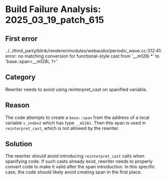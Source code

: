 # Build Failure Analysis: 2025_03_19_patch_615

## First error

../../third_party/blink/renderer/modules/webaudio/periodic_wave.cc:312:41: error: no matching conversion for functional-style cast from '__m128i *' to 'base::span<__m128i, 1>'

## Category
Rewriter needs to avoid using reinterpret_cast on spanified variable.

## Reason
The code attempts to create a `base::span` from the address of a local variable `v_index2` which has type `__m128i`. Then this span is used in `reinterpret_cast`, which is not allowed by the rewriter. 

## Solution
The rewriter should avoid introducing `reinterpret_cast` calls when spanifying code. If such casts already exist, rewriter needs to properly convert code to make it valid after the span introduction. In this specific case, the code should likely avoid creating span in the first place.